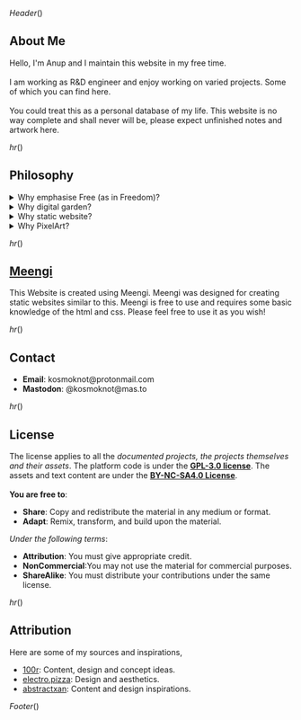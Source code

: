 $Header()$
<div class="content">
<h2>About Me</h2>
Hello, I'm Anup and I maintain this website in my free time.<br> <br> I am working as R&D engineer and enjoy working on varied projects. Some of which you can find here. <br> <br>You could treat this as a
personal database of my life. This website is no way complete and shall never will be, please expect unfinished
notes and artwork here.

$hr()$


<h2>Philosophy</h2>

<details>
<summary>Why emphasise Free (as in Freedom)?</summary>
<blockquote>
“Free software” means software that respects users' freedom and community. <br>
<br>Roughly, it means that the users have the freedom to run, copy, distribute, study, change and improve the software. Thus, “free software” is a matter of liberty, not price.<br>
<br>To understand the concept, you should think of “free” as in “free speech,” not as in “free beer.” We sometimes call it “libre software,” borrowing the French or Spanish word for “free” as in freedom, to show we do not mean the software is gratis.
</blockquote>
<p>source: <a href="https://www.gnu.org/philosophy/free-sw.html">GNU - What is Free Software?</a><br><br>

I have been a big admirer of the FOSS (Free and Open Source Software) community for its commitment to personal liberty, inclusive human progress, and drive for innovation.<br><br>

Apart from grandiose sounding words and principles, FOSS brings a noticeable positive change in my personal life. Linux gives me the ability to learn computing without a barrier to entry,  <a href="https://wiki.archlinux.org/">Arch Wiki</a>  guides me through daunting tasks, and <a href="https://www.mozilla.org/en-US/about/manifesto/">Firefox</a> keeps my privacy free of Google's control.<br><br>

I consider all the libre software to be a collective achievement of humankind, past, present, and future, which not only deserves the due celebration, but also warrants its rapid expansion and adoption.<br><br>

I feel far happier paying a small fee to a <a href="https://www.gnome.org/">GNOME</a> / <a href="https://kde.org/">KDE</a> developer passionately building one of the best-looking and usable operating systems than giving it to Microsoft, <a href="https://en.wikipedia.org/wiki/Criticism_of_Microsoft">which is upto no good.</a><br><br>
</p>
</details>

<details>
<summary>Why digital garden?</summary>
<p>
I wanted this website not to be a <i>"showpiece"</i> of my skills but a place where I actively experiment and share stuff I care about.<br><br>
Partly due to my aversion to social media and partly because of my attraction towards  <a href="https://en.wikipedia.org/wiki/Lifelog">memex</a> sites, I decided to also integrate my activity logs like movies watched, anime reviews over here.<br><br>

I am still not sure what this website will evolve into or when I will maintain it. Just like a garden in real life, it will take its form, and I will try my best to tend to its needs.
</p>
</details>

<details>
<summary>Why static website?</summary>
<p>
Static websites display the same information no matter who visites or when they visit. In that sense, they are dumb and low-tech, but the advantage of static websites is that anyone can inspect them, see how they are built, and ideally copy them.
<br><br>
Most websites today load dynamically, <i>"react"</i> to user inputs, and are unnecessarily bloated. I do not need to take so much space on the internet and cause an unnecessary increase in my carbon footprint. Hence I choose simpler, lighter, easy-to-imitate static websites.
</p>
</details>

<details>
<summary>Why PixelArt?</summary>
I wanted most of the content on this site to be original or atleast transformed by me in some shape or form. Sadly I am really bad at art, and PixelArt is easy. :-)
</details>

$hr()$
<h2><a href="https://github.com/kosmoknot/meengi">Meengi</a> </h2>
This Website is created using Meengi. Meengi was designed for creating static websites similar to this. Meengi is free to use and requires some basic knowledge of the html and css. Please feel free to use it as you wish!

$hr()$
<h2>Contact</h2>
<ul>
<li> <b>Email</b>:         kosmoknot@protonmail.com
<li> <b>Mastodon</b>:      @kosmoknot@mas.to
</ul>

$hr()$
<h2>License</h2>

The license applies to all the <i>documented projects, the projects themselves and their assets</i>. The platform code is under the <a href="https://www.gnu.org/licenses/gpl-3.0.en.html" target="_blank"><b>GPL-3.0 license</b></a>. The assets and text content are under the <a href="https://creativecommons.org/licenses/by-nc-sa/4.0/" target="_blank"><b>BY-NC-SA4.0 License</b></a>.<br><br>
<b>You are free to</b>: 
<ul>
<li><b>Share</b>: Copy and redistribute the material in any medium or format.
<li><b>Adapt</b>: Remix, transform, and build upon the material.
</ul>
<i>Under the following terms</i>:
<ul><li><b>Attribution</b>: You must give appropriate credit.
<li><b>NonCommercial</b>:You may not use the material for commercial purposes.
<li><b>ShareAlike</b>: You must distribute your contributions under the same license.
<ul>

</div>

$hr()$
<h2>Attribution</h2>
Here are some of my sources and inspirations,
<ul>
<li><a href="https://100r.co/site/philosophy.html">100r</a>: Content, design and concept ideas.
<li><a href="https://electro.pizza/">electro.pizza</a>: Design and aesthetics.
<li><a href="https://abstractxan.xyz/site/about">abstractxan</a>: Content and design inspirations.
</ul>

$Footer()$